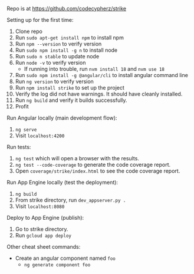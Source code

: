 Repo is at https://github.com/codecypherz/strike

Setting up for the first time:
1. Clone repo
2. Run `sudo apt-get install npm` to install npm
3. Run `npm --version` to verify version
4. Run `sudo npm install -g n` to install node
5. Run `sudo n stable` to update node
6. Run `node -v` to verify version
    * If running into trouble, run `nvm install 18` and `nvm use 18`
7. Run `sudo npm install -g @angular/cli` to install angular command line
8. Run `ng version` to verify version
9. Run `npm install strike` to set up the project
10. Verify the log did not have warnings. It should have cleanly installed.
11. Run `ng build` and verify it builds successfully.
12. Profit


Run Angular locally (main development flow):
1. `ng serve`
2. Visit `localhost:4200`

Run tests:
1. `ng test` which will open a browser with the results.
2. `ng test --code-coverage` to generate the code coverage report.
3. Open `coverage/strike/index.html` to see the code coverage report.

Run App Engine locally (test the deployment):
1. `ng build`
2. From strike directory, run `dev_appserver.py .`
3. Visit `localhost:8080`


Deploy to App Engine (publish):
1. Go to strike directory.
2. Run `gcloud app deploy`


Other cheat sheet commands:
*   Create an angular component named `foo`
    *   `ng generate component foo`
